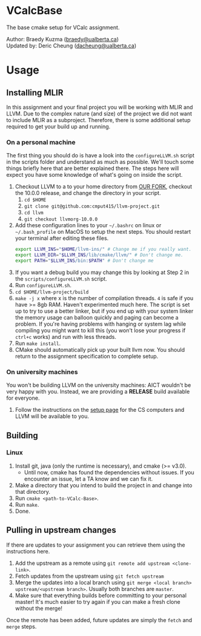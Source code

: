 # VCalcBase
The base cmake setup for VCalc assignment.

Author: Braedy Kuzma (braedy@ualberta.ca)  
Updated by: Deric Cheung (dacheung@ualberta.ca)

# Usage
## Installing MLIR
In this assignment and your final project you will be working with MLIR and LLVM.
Due to the complex nature (and size) of the project we did not want to include
MLIR as a subproject. Therefore, there is some additional setup required to get your
build up and running.

### On a personal machine
The first thing you should do is have a look into the `configureLLVM.sh` script
in the scripts folder and understand as much as possible. We'll touch some
things briefly here that are better explained there. The steps here will expect
you have some knowledge of what's going on inside the script.

  1. Checkout LLVM to a to your home directory from
     [OUR FORK](https://github.com/cmput415/llvm-project), checkout the 10.0.0
     release, and change the directory in your script.
     1. `cd $HOME`
     1. `git clone git@github.com:cmput415/llvm-project.git`
     1. `cd llvm`
     1. `git checkout llvmorg-10.0.0`
  1. Add these configuration lines to your `~/.bashrc` on linux or
     `~/.bash_profile` on MacOS to setup the next steps. You should restart your
     terminal after editing these files.
      ```bash
      export LLVM_INS="$HOME/llvm-ins/" # Change me if you really want.
      export LLVM_DIR="$LLVM_INS/lib/cmake/llvm/" # Don't change me.
      export PATH="$LLVM_INS/bin:$PATH" # Don't change me
      ```
  1. If you want a debug build you may change this by looking at Step 2 in the
     `scripts/configureLLVM.sh` script.
  1. Run `configureLLVM.sh`.
  1. `cd $HOME/llvm-project/build`
  1. `make -j x` where x is the number of compilation threads. `4` is safe if
     you have >= 8gb RAM. Haven't experimented much here. The script is set up
     to try to use a better linker, but if you end up with your system linker
     the memory usage can balloon quickly and paging can become a problem. If
     you're having problems with hanging or system lag while compiling you
     might want to kill this (you won't lose your progress if `ctrl+c` works)
     and run with less threads.
  1. Run `make install`.
  1. CMake should automatically pick up your built llvm now. You should return
     to the assignment specification to complete setup.

### On university machines
You won't be building LLVM on the university machines: AICT wouldn't be very
happy with you. Instead, we are providing a **RELEASE** build available for
everyone.
  1. Follow the instructions on the [setup
     page](https://webdocs.cs.ualberta.ca/~c415/setup/) for the CS computers and
     LLVM will be available to you.

## Building
### Linux
  1. Install git, java (only the runtime is necessary), and cmake (>= v3.0).
     - Until now, cmake has found the dependencies without issues. If you
       encounter an issue, let a TA know and we can fix it.
  1. Make a directory that you intend to build the project in and change into
     that directory.
  1. Run `cmake <path-to-VCalc-Base>`.
  1. Run `make`.
  1. Done.

## Pulling in upstream changes
If there are updates to your assignment you can retrieve them using the
instructions here.
  1. Add the upstream as a remote using `git remote add upstream <clone-link>`.
  1. Fetch updates from the upstream using `git fetch upstream`
  1. Merge the updates into a local branch using
     `git merge <local branch> upstream/<upstream branch>`. Usually both
     branches are `master`.
  1. Make sure that everything builds before committing to your personal
     master! It's much easier to try again if you can make a fresh clone
     without the merge!

Once the remote has been added, future updates are simply the `fetch` and
`merge` steps.
